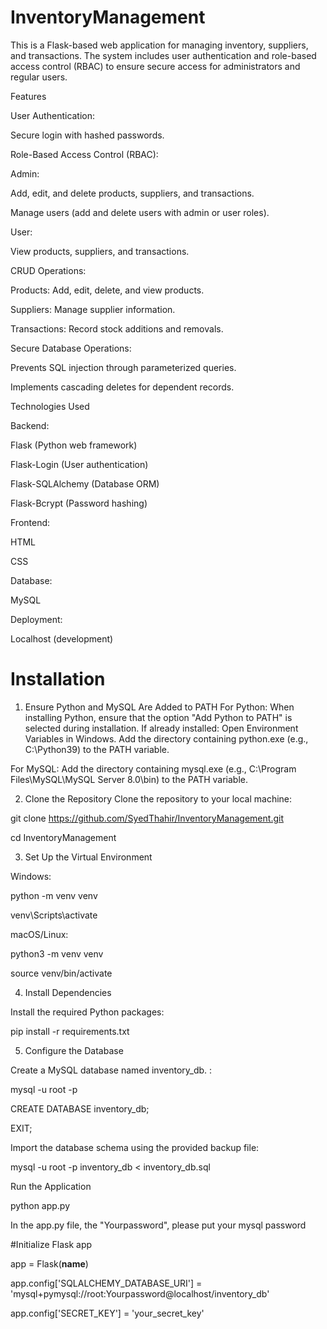 # InventoryManagement
This is a Flask-based web application for managing inventory, suppliers, and transactions. The system includes user authentication and role-based access control (RBAC) to ensure secure access for administrators and regular users.

Features

User Authentication: 

Secure login with hashed passwords.

Role-Based Access Control (RBAC):

Admin:

Add, edit, and delete products, suppliers, and transactions.

Manage users (add and delete users with admin or user roles).

User:

View products, suppliers, and transactions.

CRUD Operations:

Products: Add, edit, delete, and view products.

Suppliers: Manage supplier information.

Transactions: Record stock additions and removals.

Secure Database Operations:

Prevents SQL injection through parameterized queries.

Implements cascading deletes for dependent records.


Technologies Used

Backend:

Flask (Python web framework)

Flask-Login (User authentication)

Flask-SQLAlchemy (Database ORM)

Flask-Bcrypt (Password hashing)

Frontend:

HTML

CSS 

Database:

MySQL

Deployment:

Localhost (development)

# Installation

1. Ensure Python and MySQL Are Added to PATH
For Python:
When installing Python, ensure that the option "Add Python to PATH" is selected during installation. If already installed:
Open Environment Variables in Windows.
Add the directory containing python.exe (e.g., C:\Python39) to the PATH variable.


For MySQL:
Add the directory containing mysql.exe (e.g., C:\Program Files\MySQL\MySQL Server 8.0\bin) to the PATH variable.

2. Clone the Repository
Clone the repository to your local machine:

git clone https://github.com/SyedThahir/InventoryManagement.git

cd InventoryManagement

3. Set Up the Virtual Environment
   
Windows:

python -m venv venv

venv\Scripts\activate

macOS/Linux:

python3 -m venv venv

source venv/bin/activate

4. Install Dependencies
   
Install the required Python packages:

pip install -r requirements.txt

5. Configure the Database
   
Create a MySQL database named inventory_db. :
   
mysql -u root -p

CREATE DATABASE inventory_db;

EXIT;

Import the database schema using the provided backup file:
   
   mysql -u root -p inventory_db < inventory_db.sql

Run the Application
   
   python app.py


In the app.py file, the "Yourpassword", please put your mysql password

#Initialize Flask app

app = Flask(__name__)

app.config['SQLALCHEMY_DATABASE_URI'] = 'mysql+pymysql://root:Yourpassword@localhost/inventory_db'

app.config['SECRET_KEY'] = 'your_secret_key'
